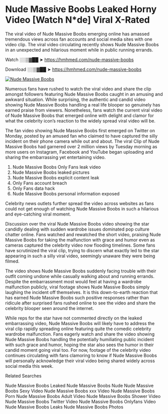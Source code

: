 ﻿# Nude Massive Boobs Leaked Horny Video [Watch N*de] Viral X-Rated

The viral video of ﻿Nude Massive Boobs emerging online has amassed tremendous views across fan accounts and social media sites with one video clip. The viral video circulating recently shows ﻿Nude Massive Boobs in an unexpected and hilarious moment while in public running errands. 

Watch ░░▒▓██ ➤ https://hmhmed.com/nude-massive-boobs

Download ░░▒▓██ ➤ https://hmhmed.com/nude-massive-boobs

[![Nude Massive Boobs](https://i.imgur.com/dJHk4Zq.gif)](https://hmhmed.com/nude-massive-boobs)

Numerous fans have rushed to watch the viral video and share the clip amongst followers featuring ﻿Nude Massive Boobs caught in an amusing and awkward situation. While surprising, the authentic and candid video showing ﻿Nude Massive Boobs handling a real life blooper so genuinely has earned praise from viewers. Nonetheless, fans watch the current viral video of ﻿Nude Massive Boobs that emerged online with delight and clamor for what the celebrity icon’s reaction to the widely spread viral video will be.

The fan video showing ﻿Nude Massive Boobs first emerged on Twitter on Monday, posted by an amused fan who claimed to have captured the silly incident on their phone camera while out and about. The viral Clip of ﻿Nude Massive Boobs had garnered over 2 million views by Tuesday morning as more users on Instagram, Facebook and YouTube began uploading and sharing the embarrassing yet entertaining video. 

1. ﻿Nude Massive Boobs Only Fans leak video
2. ﻿Nude Massive Boobs leaked pictures
3. ﻿Nude Massive Boobs explicit content leak
4. Only Fans account breach
5. Only Fans data hack
6. ﻿Nude Massive Boobs personal information exposed

Celebrity news outlets further spread the video across websites as fans could not get enough of watching ﻿Nude Massive Boobs in such a hilarious and eye-catching viral moment. 

Discussion over the viral ﻿Nude Massive Boobs video showing the star candidly dealing with sudden wardrobe issues dominated pop culture chatter online. Fans watched and rewatched the short video, praising ﻿Nude Massive Boobs for taking the malfunction with grace and humor even as cameras captured the celebrity video now flooding timelines. Some fans have scrutinized the viral clip, trying to discern what exactly led to the star appearing in such a silly viral video, seemingly unaware they were being filmed.

The video shows ﻿Nude Massive Boobs suddenly facing trouble with their outfit coming undone while casually walking about and running errands. Despite the embarrassment most would feel at having a wardrobe malfunction publicly, viral footage shows ﻿Nude Massive Boobs simply laughing the incident off themselves. It is this down-to-earth reaction that has earned ﻿Nude Massive Boobs such positive responses rather than ridicule after surprised fans rushed online to see the video and share the celebrity blooper seen around the internet.  

While reps for the star have not commented directly on the leaked embarrassing video, ﻿Nude Massive Boobs will likely have to address the viral clip rapidly spreading online featuring quite the comedic celebrity wardrobe malfunction. Fans eagerly watch and share the video showing ﻿Nude Massive Boobs handling the potentially humiliating public incident with such grace and humor, hoping the star also sees the humor in their candid moment going viral too. For now, footage of the celebrity video continues circulating with fans clamoring to know if ﻿Nude Massive Boobs will personally acknowledge their viral video being shared widely across social media this week.

Related Searches

﻿Nude Massive Boobs Leaked
﻿Nude Massive Boobs Nude
﻿Nude Massive Boobs Sexy Video
﻿Nude Massive Boobs xxx Video
﻿Nude Massive Boobs Porn
﻿Nude Massive Boobs Adult Video
﻿Nude Massive Boobs Shower Video
﻿Nude Massive Boobs Twitter Video
﻿Nude Massive Boobs Onlyfans Video
﻿Nude Massive Boobs Leaks
﻿Nude Massive Boobs Photos